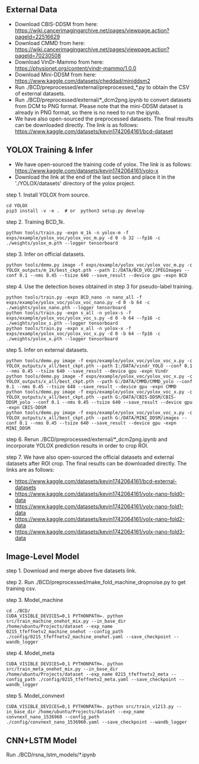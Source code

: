 ## External Data
* Download CBIS-DDSM from here: https://wiki.cancerimagingarchive.net/pages/viewpage.action?pageId=22516629
* Download CMMD from here: https://wiki.cancerimagingarchive.net/pages/viewpage.action?pageId=70230508
* Download VinDr-Mammo from here: https://physionet.org/content/vindr-mammo/1.0.0
* Download Mini-DDSM from here: https://www.kaggle.com/datasets/cheddad/miniddsm2
* Run ./BCD/preprocessed/external/preprocessed_*.py to obtain the CSV of external datasets.
* Run ./BCD/preprocessed/external/*_dcm2png.ipynb to convert datasets from DCM to PNG format. Please note that the mini-DDSM dataset is already in PNG format, so there is no need to run the ipynb.
* We have also open-sourced the preprocessed datasets. The final results can be downloaded directly. The link is as follows:
https://www.kaggle.com/datasets/kevin1742064161/bcd-dataset

## YOLOX Training & Infer
* We have open-sourced the training code of yolox. The link is as follows: https://www.kaggle.com/datasets/kevin1742064161/yolo-x
* Download the link at the end of the last section and place it in the './YOLOX/datasets' directory of the yolox project.

step 1. Install YOLOX from source.
```shell
cd YOLOX
pip3 install -v -e .  # or  python3 setup.py develop
```

step 2. Training BCD_1k.
```shell
python tools/train.py -expn m_1k -n yolox-m -f exps/example/yolox_voc/yolox_voc_m.py -d 0 -b 32 --fp16 -c ./weights/yolox_m.pth --logger tensorboard
```

step 3. Infer on official datasets.
```shell
python tools/demo.py image -f exps/example/yolox_voc/yolox_voc_m.py -c YOLOX_outputs/m_1k/best_ckpt.pth --path I:/DATA/BCD_VOC/JPEGImages --conf 0.1 --nms 0.45 --tsize 640 --save_result --device gpu -expn BCD
```

step 4. Use the detection boxes obtained in step 3 for pseudo-label training.
```shell
python tools/train.py -expn BCD_nano -n nano_all -f exps/example/yolox_voc/yolox_voc_nano.py -d 0 -b 64 -c ./weights/yolox_nano.pth --logger tensorboard
python tools/train.py -expn s_all -n yolox-s -f exps/example/yolox_voc/yolox_voc_s.py -d 0 -b 64 --fp16 -c ./weights/yolox_s.pth --logger tensorboard
python tools/train.py -expn x_all -n yolox-x -f exps/example/yolox_voc/yolox_voc_x.py -d 0 -b 64 --fp16 -c ./weights/yolox_x.pth --logger tensorboard
```

step 5. Infer on external datasets.
```shell
python tools/demo.py image -f exps/example/yolox_voc/yolox_voc_x.py -c YOLOX_outputs/x_all/best_ckpt.pth --path I:/DATA/vindr_YOLO --conf 0.1 --nms 0.45 --tsize 640 --save_result --device gpu -expn Vindr
python tools/demo.py image -f exps/example/yolox_voc/yolox_voc_x.py -c YOLOX_outputs/x_all/best_ckpt.pth --path G:/DATA/CMMD/CMMD_yolo --conf 0.1 --nms 0.45 --tsize 640 --save_result --device gpu -expn CMMD
python tools/demo.py image -f exps/example/yolox_voc/yolox_voc_x.py -c YOLOX_outputs/x_all/best_ckpt.pth --path G:/DATA/CBIS-DDSM/CBIS-DDSM_yolo --conf 0.1 --nms 0.45 --tsize 640 --save_result --device gpu -expn CBIS-DDSM
python tools/demo.py image -f exps/example/yolox_voc/yolox_voc_x.py -c YOLOX_outputs/x_all/best_ckpt.pth --path G:/DATA/MINI_DDSM/images --conf 0.1 --nms 0.45 --tsize 640 --save_result --device gpu -expn MINI_DDSM
```
step 6. Rerun ./BCD/preprocessed/external/*_dcm2png.ipynb and incorporate YOLOX prediction results in order to crop ROI.

step 7. We have also open-sourced the official datasets and external datasets after ROI crop. The final results can be downloaded directly. The links are as follows: 
* https://www.kaggle.com/datasets/kevin1742064161/bcd-external-datasets
* https://www.kaggle.com/datasets/kevin1742064161/yolx-nano-fold0-data
* https://www.kaggle.com/datasets/kevin1742064161/yolx-nano-fold1-data
* https://www.kaggle.com/datasets/kevin1742064161/yolx-nano-fold2-data
* https://www.kaggle.com/datasets/kevin1742064161/yolx-nano-fold3-data

## Image-Level Model
step 1. Download and merge above five datasets link.

step 2. Run ./BCD/preprocessed/make_fold_machine_dropnoise.py to get training csv. 

step 3. Model_machine
```shell
cd ./BCD/
CUDA_VISIBLE_DEVICES=0,1 PYTHONPATH=. python src/train_machine_onehot_mix.py --in_base_dir /home/ubuntu/Projects/dataset --exp_name 0215_tfeffnetv2_machine_onehot --config_path ./config/0215_tfeffnetv2_machine_onehot.yaml --save_checkpoint --wandb_logger
```

step 4. Model_meta
```shell
CUDA_VISIBLE_DEVICES=0,1 PYTHONPATH=. python src/train_meta_onehot_mix.py --in_base_dir /home/ubuntu/Projects/dataset --exp_name 0215_tfeffnetv2_meta --config_path ./config/0215_tfeffnetv2_meta.yaml --save_checkpoint --wandb_logger
```

step 5. Model_convnext
```shell
CUDA_VISIBLE_DEVICES=0,1 PYTHONPATH=. python src/train_v1213.py --in_base_dir /home/ubuntu/Projects/dataset --exp_name convnext_nano_1536960 --config_path ./config/convnext_nano_1536960.yaml --save_checkpoint --wandb_logger
```

## CNN+LSTM Model
Run ./BCD/rsna_lstm_models/*.ipynb
